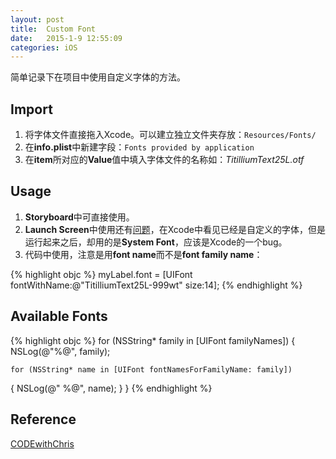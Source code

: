 ```yaml
---
layout: post
title:  Custom Font
date:   2015-1-9 12:55:09
categories: iOS
---
```

简单记录下在项目中使用自定义字体的方法。

## Import

1. 将字体文件直接拖入Xcode。可以建立独立文件夹存放：`Resources/Fonts/`
2. 在**info.plist**中新建字段：`Fonts provided by application`
3. 在**item**所对应的**Value**值中填入字体文件的名称如：*TitilliumText25L.otf*

## Usage
1. **Storyboard**中可直接使用。
2. **Launch Screen**中使用还有[问题](http://stackoverflow.com/questions/25794314/using-custom-fonts-with-xcode-6-ios-8-interface-builder-launch-screen)，在Xcode中看见已经是自定义的字体，但是运行起来之后，却用的是**System Font**，应该是Xcode的一个bug。
3. 代码中使用，注意是用**font name**而不是**font family name**：

{% highlight objc %}
myLabel.font = [UIFont fontWithName:@"TitilliumText25L-999wt" size:14];
{% endhighlight %}

## Available Fonts

{% highlight objc %}
for (NSString* family in [UIFont familyNames])
{
    NSLog(@"%@", family);
        
    for (NSString* name in [UIFont fontNamesForFamilyName: family])
  {
	NSLog(@"  %@", name);
  }
}
{% endhighlight %}



## Reference
[CODEwithChris](http://codewithchris.com/common-mistakes-with-adding-custom-fonts-to-your-ios-app/)


